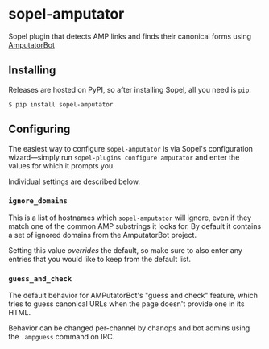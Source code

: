 # sopel-amputator

Sopel plugin that detects AMP links and finds their canonical forms using
[AmputatorBot](https://www.amputatorbot.com/)

## Installing

Releases are hosted on PyPI, so after installing Sopel, all you need is `pip`:

```shell
$ pip install sopel-amputator
```

## Configuring

The easiest way to configure `sopel-amputator` is via Sopel's configuration
wizard—simply run `sopel-plugins configure amputator` and enter the values for
which it prompts you.

Individual settings are described below.

### `ignore_domains`

This is a list of hostnames which `sopel-amputator` will ignore, even if they
match one of the common AMP substrings it looks for. By default it contains a
set of ignored domains from the AmputatorBot project.

Setting this value _overrides_ the default, so make sure to also enter any
entries that you would like to keep from the default list.

### `guess_and_check`

The default behavior for AMPutatorBot's "guess and check" feature, which tries
to guess canonical URLs when the page doesn't provide one in its HTML.

Behavior can be changed per-channel by chanops and bot admins using the
`.ampguess` command on IRC.
